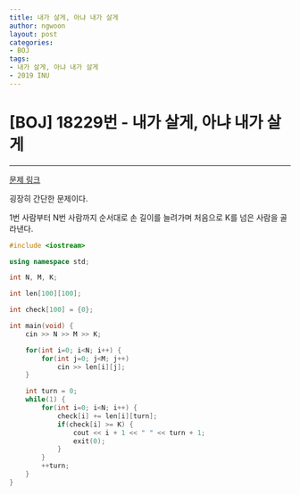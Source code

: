 ```yaml
---
title: 내가 살게, 아냐 내가 살게
author: ngwoon
layout: post
categories:
- BOJ
tags:
- 내가 살게, 아냐 내가 살게
- 2019 INU
---
```


# [BOJ] 18229번 - 내가 살게, 아냐 내가 살게
- - -

[문제 링크](https://www.acmicpc.net/problem/18229)

굉장히 간단한 문제이다.

1번 사람부터 N번 사람까지 순서대로 손 길이를 늘려가며 처음으로 K를 넘은 사람을 골라낸다.

```cpp
#include <iostream>

using namespace std;

int N, M, K;

int len[100][100];

int check[100] = {0};

int main(void) {
    cin >> N >> M >> K;

    for(int i=0; i<N; i++) {
        for(int j=0; j<M; j++)
            cin >> len[i][j];
    }

    int turn = 0;
    while(1) {
        for(int i=0; i<N; i++) {
            check[i] += len[i][turn];
            if(check[i] >= K) {
                cout << i + 1 << " " << turn + 1;
                exit(0);
            }
        }
        ++turn;
    }
}

```
